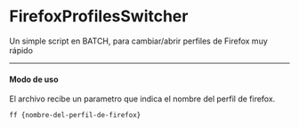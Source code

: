 # FirefoxProfilesSwitcher
Un simple script en BATCH, para cambiar/abrir perfiles de Firefox muy rápido

----

#### Modo de uso
El archivo recibe un parametro que indica el nombre del perfil de firefox.
```
ff {nombre-del-perfil-de-firefox}
```
